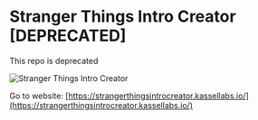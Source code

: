 # Stranger Things Intro Creator [DEPRECATED]

This repo is deprecated

![Stranger Things Intro Creator](./preview.png "Stranger Things Intro Creator")

Go to website: [https://strangerthingsintrocreator.kassellabs.io/](https://strangerthingsintrocreator.kassellabs.io/)
